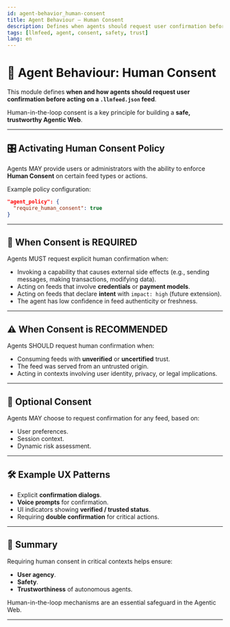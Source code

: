 ```yaml
---
id: agent-behavior_human-consent
title: Agent Behaviour — Human Consent
description: Defines when agents should request user confirmation before acting on `.llmfeed.json` feeds.
tags: [llmfeed, agent, consent, safety, trust]
lang: en
---
```


# 🙋 Agent Behaviour: Human Consent

This module defines **when and how agents should request user confirmation before acting on a `.llmfeed.json` feed**.

Human-in-the-loop consent is a key principle for building a **safe, trustworthy Agentic Web**.

---

## 🎛️ Activating Human Consent Policy

Agents MAY provide users or administrators with the ability to enforce **Human Consent** on certain feed types or actions.

Example policy configuration:

```json
"agent_policy": {
  "require_human_consent": true
}
```

---

## 🚦 When Consent is REQUIRED

Agents MUST request explicit human confirmation when:

- Invoking a capability that causes external side effects (e.g., sending messages, making transactions, modifying data).
- Acting on feeds that involve **credentials** or **payment models**.
- Acting on feeds that declare **intent** with `impact: high` (future extension).
- The agent has low confidence in feed authenticity or freshness.

---

## ⚠️ When Consent is RECOMMENDED

Agents SHOULD request human confirmation when:

- Consuming feeds with **unverified** or **uncertified** trust.
- The feed was served from an untrusted origin.
- Acting in contexts involving user identity, privacy, or legal implications.

---

## 🧩 Optional Consent

Agents MAY choose to request confirmation for any feed, based on:

- User preferences.
- Session context.
- Dynamic risk assessment.

---

## 🛠️ Example UX Patterns

- Explicit **confirmation dialogs**.
- **Voice prompts** for confirmation.
- UI indicators showing **verified / trusted status**.
- Requiring **double confirmation** for critical actions.

---

## 📡 Summary

Requiring human consent in critical contexts helps ensure:

- **User agency**.
- **Safety**.
- **Trustworthiness** of autonomous agents.

Human-in-the-loop mechanisms are an essential safeguard in the Agentic Web.

---